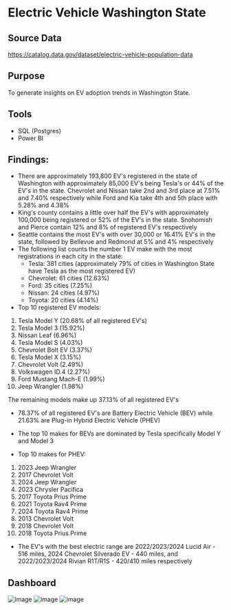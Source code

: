 # Electric Vehicle Washington State
## Source Data
https://catalog.data.gov/dataset/electric-vehicle-population-data

## Purpose
To generate insights on EV adoption trends in Washington State.

## Tools
- SQL (Postgres)
- Power BI

## Findings:
- There are approximately 193,800 EV's registered in the state of Washington with approximately 85,000 EV's being Tesla's or 44% of the EV's in the state. Chevrolet and Nissan take 2nd and 3rd place at 7.51% and 7.40% respectively while Ford and Kia take 4th and 5th place with 5.28% and 4.38%
- King's county contains a little over half the EV's with approximately 100,000 being registered or 52% of the EV's in the state. Snohomish and Pierce contain 12% and 8% of registered EV's respectively
- Seattle contains the most EV's with over 30,000 or 16.41% EV's in the state, followed by Bellevue and Redmond at 5% and 4% respectively 
- The following list counts the number 1 EV make with the most registrations in each city in the state:
     - Tesla: 381 cities (approximately 79% of cities in Washington State have Tesla as the most registered EV)
     - Chevrolet: 61 cities (12.63%)
     - Ford: 35 cities (7.25%)
     - Nissan: 24 cities (4.97%) 
     - Toyota: 20 cities (4.14%)
- Top 10 registered EV models:
1. Tesla Model Y (20.68% of all registered EV's)
2. Tesla Model 3 (15.92%)
3. Nissan Leaf (6.96%)
4. Tesla Model S (4.03%)
5. Chevrolet Bolt EV (3.37%)
6. Tesla Model X (3.15%)
7. Chevrolet Volt (2.49%)
8. Volkswagen ID.4 (2.27%)
9. Ford Mustang Mach-E (1.99%)
10. Jeep Wrangler (1.98%)

The remaining models make up 37.13% of all registered EV's

- 78.37% of all registered EV's are Battery Electric Vehicle (BEV) while 21.63% are Plug-in Hybrid Electric Vehicle (PHEV)
- The top 10 makes for BEVs are dominated by Tesla specifically Model Y and Model 3
  
- Top 10 makes for PHEV:
1. 2023 Jeep Wrangler
2. 2017 Chevrolet Volt
3. 2024 Jeep Wrangler
4. 2023 Chrysler Pacifica
5. 2017 Toyota Prius Prime
6. 2021 Toyota Rav4 Prime
7. 2024 Toyota Rav4 Prime
8. 2013 Chevrolet Volt
9. 2018 Chevrolet Volt
10. 2018 Toyota Prius Prime

- The EV's with the best electric range are 2022/2023/2024 Lucid Air - 516 miles, 2024 Chevrolet Silverado EV - 440 miles, and 2022/2023/2024 Rivian R1T/R1S - 420/410 miles respectively

## Dashboard
![image](https://github.com/user-attachments/assets/b5ea94ff-a4de-45a5-b1d2-16f717f45c90)
![image](https://github.com/user-attachments/assets/6ee55381-e367-44ff-81f4-bd13f6018707)
![image](https://github.com/user-attachments/assets/6c0d0998-6973-4454-86a9-a2b6f0e4fdad)

